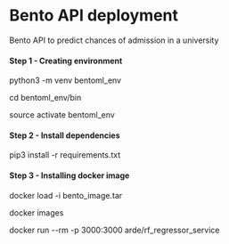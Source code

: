 # Bento API deployment
Bento API to predict chances of admission in a university

#### Step 1 - Creating environment
python3 -m venv bentoml_env

cd  bentoml_env/bin

source activate bentoml_env


#### Step 2 - Install dependencies
pip3 install -r requirements.txt


#### Step 3 - Installing docker image
docker load -i bento_image.tar

docker images

docker run --rm -p 3000:3000 arde/rf_regressor_service
